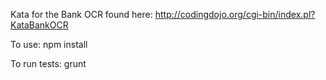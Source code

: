 Kata for the Bank OCR found here:
http://codingdojo.org/cgi-bin/index.pl?KataBankOCR

To use:
npm install

To run tests:
grunt